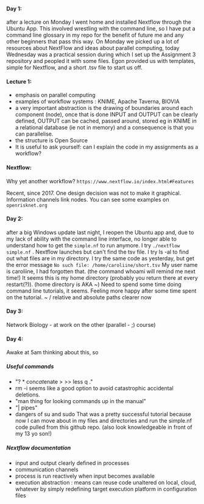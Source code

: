 #### Day 1: 
after a lecture on Monday I went home and installed Nextflow through the Ubuntu App.
This involved wrestling with the command line, so I have put a command line glossary in my repo
for the benefit of future me and any other beginners that pass this way.
On Monday we picked up a lot of resources about NextFlow and ideas about parallel computing, 
today Wednesday was a practical session during which I set up the Assignment 3 repository and peopled it with some files.
Egon provided us with templates,  simple for Nextflow, and a short .tsv file to start us off.
#### Lecture 1: 
- emphasis on parallel computing
- examples of workflow systems : KNIME, Apache Taverna, BIOVIA
- a very important abstraction is the drawing of boundaries around each component (node), 
once that is done INPUT and OUTPUT can be clearly defined, OUTPUT can be cached, passed around, stored
eg in KNIME in a relational database (ie not in memory) and a consequence is that you can parallelise.
- the structure is Open Source
- It is useful to ask yourself: can I explain the code in my assignments as a workflow?
#### Nextflow:
Why yet another workflow?
` https://www.nextflow.io/index.html#Features `

Recent, since 2017. One design decision was not to make it graphical. 
Information channels link nodes.
You can see some examples on `openrisknet.org`

#### Day 2:
after a big Windows update last night, I reopen the Ubuntu app
and, due to my lack of ability with the command line interface,
no longer able to understand how to get the `simple.nf` to run anymore.
I try ` ./nextflow simple.nf ` .
Nextflow launches but can't find the tsv file.
I try ls -al to find out what files are in my directory.
I try the same code as yesterday, but get the error message
`No such file: /home/caroliine/short.tsv`
My user name is caroliine, I had forgotten that. (the command whoami will remind me next time!)
It seems this is my home directory (probably you return there at every restart(?)). (home directory is AKA ~)
Need to spend some time doing command line tutorials, it seems.
Feeling more happy after some time spent on the tutorial. ~ / relative and absolute paths clearer now

#### Day 3:
Network Biology - at work on the other (parallel - ;) course)

#### Day 4:
Awake at 5am thinking about this, so
##### Useful commands
- "? * con*cat*enate > >> less q ."
- rm -i   seems like a good option to avoid catastrophic accidental deletions. 
- "man thing                 for looking commands up in the manual"
- "|  pipes"
- dangers of su and sudo
 That was a pretty successful tutorial because now I can move about in my files and directories and run 
 the simple.nf code pulled from this github repo. (also look knowledgeable in front of my 13 yo son!)
 ##### Nextflow documentation
 - input and output clearly defined in processes
 - communication channels
 - process is run reactively when input becomes available
 - execution abstraction : means can reuse code unaltered on local, cloud, whatever 
 by simply redefining target execution platform in configuration files
